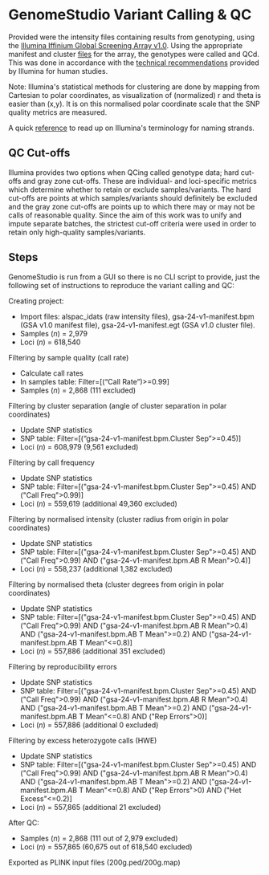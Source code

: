 # GenomeStudio Variant Calling & QC

Provided were the intensity files containing results from genotyping, using the [Illumina Iffinium Global Screening Array v1.0][gsa]. Using the appropriate manifest and cluster [files][files] for the array, the genotypes were called and QCd. This was done in accordance with the [technical recommendations][guide] provided by Illumina for human studies. 

Note: Illumina's statistical methods for clustering are done by mapping from Cartesian to polar coordinates, as visualization of (normalized) r and theta is easier than (x,y). It is on this normalised polar coordinate scale that the SNP quality metrics are measured.

A quick [reference][biostars] to read up on Illumina's terminology for naming strands.

## QC Cut-offs

Illumina provides two options when QCing called genotype data; hard cut-offs and gray zone cut-offs. These are individual- and loci-specific metrics which determine whether to retain or exclude samples/variants. The hard cut-offs are points at which samples/variants should definitely be excluded and the gray zone cut-offs are points up to which there may or may not be calls of reasonable quality. Since the aim of this work was to unify and impute separate batches, the strictest cut-off criteria were used in order to retain only high-quality samples/variants.

## Steps

GenomeStudio is run from a GUI so there is no CLI script to provide, just the following set of instructions to reproduce the variant calling and QC:

Creating project:
* Import files: alspac_idats (raw intensity files), gsa-24-v1-manifest.bpm (GSA v1.0 manifest file), gsa-24-v1-manifest.egt (GSA v1.0 cluster file).
* Samples (_n_) = 2,979
* Loci (_n_) = 618,540

Filtering by sample quality (call rate)
* Calculate call rates
* In samples table: Filter=[(“Call Rate”)>=0.99]
* Samples (_n_) = 2,868 (111 excluded)

Filtering by cluster separation (angle of cluster separation in polar coordinates)
* Update SNP statistics
* SNP table: Filter=[(“gsa-24-v1-manifest.bpm.Cluster Sep”>=0.45)]
* Loci (_n_) = 608,979 (9,561 excluded)

Filtering by call frequency
* Update SNP statistics
* SNP table: Filter=[("gsa-24-v1-manifest.bpm.Cluster Sep">=0.45) AND ("Call Freq">0.99)]
* Loci (_n_) = 559,619 (additional 49,360 excluded)

Filtering by normalised intensity (cluster radius from origin in polar coordinates)
* Update SNP statistics
* SNP table: Filter=[("gsa-24-v1-manifest.bpm.Cluster Sep">=0.45) AND ("Call Freq">0.99) AND ("gsa-24-v1-manifest.bpm.AB R Mean">0.4)]
* Loci (_n_) = 558,237 (additional 1,382 excluded)

Filtering by normalised theta (cluster degrees from origin in polar coordinates)
* Update SNP statistics
* SNP table: Filter=[("gsa-24-v1-manifest.bpm.Cluster Sep">=0.45) AND ("Call Freq">0.99) AND ("gsa-24-v1-manifest.bpm.AB R Mean">0.4) AND ("gsa-24-v1-manifest.bpm.AB T Mean">=0.2) AND ("gsa-24-v1-manifest.bpm.AB T Mean"<=0.8)]
* Loci (_n_) = 557,886 (additional 351 excluded)

Filtering by reproducibility errors
* Update SNP statistics
* SNP table: Filter=[("gsa-24-v1-manifest.bpm.Cluster Sep">=0.45) AND ("Call Freq">0.99) AND ("gsa-24-v1-manifest.bpm.AB R Mean">0.4) AND ("gsa-24-v1-manifest.bpm.AB T Mean">=0.2) AND ("gsa-24-v1-manifest.bpm.AB T Mean"<=0.8) AND ("Rep Errors">0)]
* Loci (_n_) = 557,886 (additional 0 excluded)

Filtering by excess heterozygote calls (HWE)
* Update SNP statistics
* SNP table: Filter=[("gsa-24-v1-manifest.bpm.Cluster Sep">=0.45) AND ("Call Freq">0.99) AND ("gsa-24-v1-manifest.bpm.AB R Mean">0.4) AND ("gsa-24-v1-manifest.bpm.AB T Mean">=0.2) AND ("gsa-24-v1-manifest.bpm.AB T Mean"<=0.8) AND ("Rep Errors">0) AND ("Het Excess"<=0.2)]
* Loci (_n_) = 557,865 (additional 21 excluded)

After QC:
* Samples (_n_) = 2,868 (111 out of 2,979 excluded)
* Loci (_n_) = 557,865 (60,675 out of 618,540 excluded)

Exported as PLINK input files (200g.ped/200g.map)

[biostars]: https://www.biostars.org/p/4885/
[files]: https://emea.support.illumina.com/downloads/infinium-global-screening-array-v1-0-product-files.html
[gsa]: https://emea.illumina.com/products/by-type/microarray-kits/infinium-global-screening.html
[guide]: https://www.illumina.com/Documents/products/technotes/technote_infinium_genotyping_data_analysis.pdf
